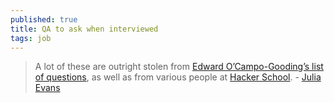```yaml
---
published: true
title: QA to ask when interviewed
tags: job
---
```

> A lot of these are outright stolen from [Edward O’Campo-Gooding’s list of questions](https://medium.com/@edwardog/questions-to-ask-your-future-web-dev-employer-f7a161b5bc70), as well as from various people at [Hacker School](https://medium.com/@edwardog/questions-to-ask-your-future-web-dev-employer-f7a161b5bc70). - [Julia Evans](https://jvns.ca/blog/2013/12/30/questions-im-asking-in-interviews/)
